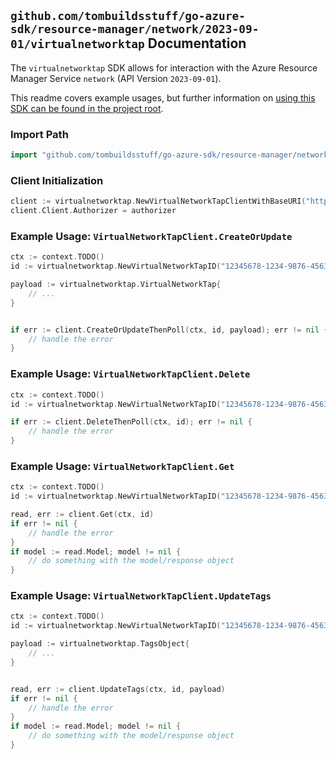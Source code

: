 
## `github.com/tombuildsstuff/go-azure-sdk/resource-manager/network/2023-09-01/virtualnetworktap` Documentation

The `virtualnetworktap` SDK allows for interaction with the Azure Resource Manager Service `network` (API Version `2023-09-01`).

This readme covers example usages, but further information on [using this SDK can be found in the project root](https://github.com/tombuildsstuff/go-azure-sdk/tree/main/docs).

### Import Path

```go
import "github.com/tombuildsstuff/go-azure-sdk/resource-manager/network/2023-09-01/virtualnetworktap"
```


### Client Initialization

```go
client := virtualnetworktap.NewVirtualNetworkTapClientWithBaseURI("https://management.azure.com")
client.Client.Authorizer = authorizer
```


### Example Usage: `VirtualNetworkTapClient.CreateOrUpdate`

```go
ctx := context.TODO()
id := virtualnetworktap.NewVirtualNetworkTapID("12345678-1234-9876-4563-123456789012", "example-resource-group", "virtualNetworkTapValue")

payload := virtualnetworktap.VirtualNetworkTap{
	// ...
}


if err := client.CreateOrUpdateThenPoll(ctx, id, payload); err != nil {
	// handle the error
}
```


### Example Usage: `VirtualNetworkTapClient.Delete`

```go
ctx := context.TODO()
id := virtualnetworktap.NewVirtualNetworkTapID("12345678-1234-9876-4563-123456789012", "example-resource-group", "virtualNetworkTapValue")

if err := client.DeleteThenPoll(ctx, id); err != nil {
	// handle the error
}
```


### Example Usage: `VirtualNetworkTapClient.Get`

```go
ctx := context.TODO()
id := virtualnetworktap.NewVirtualNetworkTapID("12345678-1234-9876-4563-123456789012", "example-resource-group", "virtualNetworkTapValue")

read, err := client.Get(ctx, id)
if err != nil {
	// handle the error
}
if model := read.Model; model != nil {
	// do something with the model/response object
}
```


### Example Usage: `VirtualNetworkTapClient.UpdateTags`

```go
ctx := context.TODO()
id := virtualnetworktap.NewVirtualNetworkTapID("12345678-1234-9876-4563-123456789012", "example-resource-group", "virtualNetworkTapValue")

payload := virtualnetworktap.TagsObject{
	// ...
}


read, err := client.UpdateTags(ctx, id, payload)
if err != nil {
	// handle the error
}
if model := read.Model; model != nil {
	// do something with the model/response object
}
```
